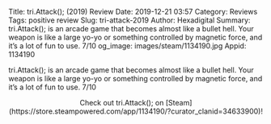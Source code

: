 Title: tri.Attack(); (2019) Review
Date: 2019-12-21 03:57
Category: Reviews
Tags: positive review
Slug: tri-attack-2019
Author: Hexadigital
Summary: tri.Attack(); is an arcade game that becomes almost like a bullet hell. Your weapon is like a large yo-yo or something controlled by magnetic force, and it’s a lot of fun to use. 7/10
og_image: images/steam/1134190.jpg
Appid: 1134190

tri.Attack(); is an arcade game that becomes almost like a bullet hell. Your weapon is like a large yo-yo or something controlled by magnetic force, and it’s a lot of fun to use. 7/10

<center>Check out tri.Attack(); on [Steam](https://store.steampowered.com/app/1134190/?curator_clanid=34633900)!</center>
